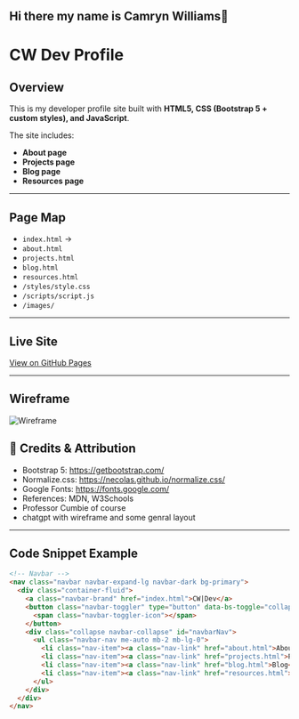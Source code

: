 ## Hi there my name is Camryn Williams👋
# CW Dev Profile

## Overview
This is my developer profile site built with **HTML5, CSS (Bootstrap 5 + custom styles), and JavaScript**.   

The site includes:  
- **About page** 
- **Projects page**  
- **Blog page** 
- **Resources page** 

---

## Page Map
- `index.html` →
- `about.html` 
- `projects.html`
- `blog.html`
- `resources.html` 
- `/styles/style.css`   
- `/scripts/script.js` 
- `/images/`  

---

## Live Site
[View on GitHub Pages](https://github.com/Camryn14/Camryn14/tree/main)  

---

## Wireframe
![Wireframe](images/wireframe.png)

## 🤝 Credits & Attribution
- Bootstrap 5: https://getbootstrap.com/
- Normalize.css: https://necolas.github.io/normalize.css/
- Google Fonts: https://fonts.google.com/
- References: MDN, W3Schools
- Professor Cumbie of course
- chatgpt with wireframe and some genral layout

---

## Code Snippet Example
```html
<!-- Navbar -->
<nav class="navbar navbar-expand-lg navbar-dark bg-primary">
  <div class="container-fluid">
    <a class="navbar-brand" href="index.html">CW|Dev</a>
    <button class="navbar-toggler" type="button" data-bs-toggle="collapse" data-bs-target="#navbarNav">
      <span class="navbar-toggler-icon"></span>
    </button>
    <div class="collapse navbar-collapse" id="navbarNav">
      <ul class="navbar-nav me-auto mb-2 mb-lg-0">
        <li class="nav-item"><a class="nav-link" href="about.html">About</a></li>
        <li class="nav-item"><a class="nav-link" href="projects.html">Projects</a></li>
        <li class="nav-item"><a class="nav-link" href="blog.html">Blog</a></li>
        <li class="nav-item"><a class="nav-link" href="resources.html">Resources</a></li>
      </ul>
    </div>
  </div>
</nav>
